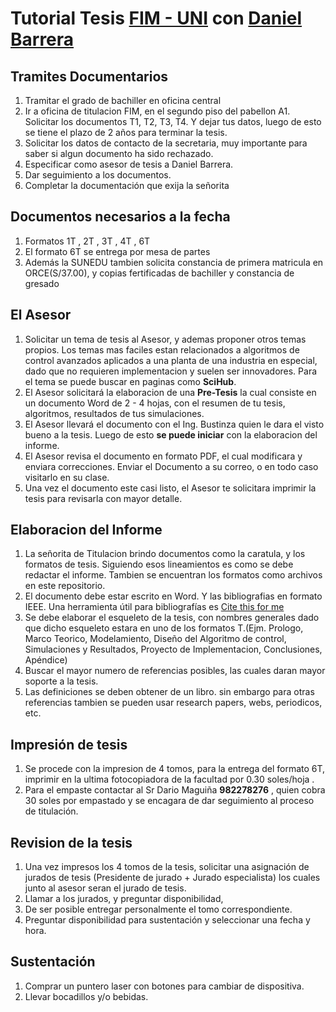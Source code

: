 # Tutorial Tesis [FIM - UNI](http://www.fim.uni.edu.pe/) con [Daniel Barrera](https://pe.linkedin.com/in/daniel-leonardo-barrera-esparta-3a637324)

## Tramites Documentarios
1. Tramitar el grado de bachiller en oficina central
2. Ir a oficina de titulacion FIM, en el segundo piso del pabellon A1. Solicitar los documentos T1, T2, T3, T4. Y dejar tus datos, luego de esto se tiene el plazo de 2 años para terminar la tesis.
3. Solicitar los datos de contacto de la secretaria, muy importante para saber si algun documento ha sido rechazado.
4. Especificar como asesor de tesis a Daniel Barrera.
5. Dar seguimiento a los documentos.
6. Completar la documentación que exija la señorita

## Documentos necesarios a la fecha
1. Formatos 1T , 2T , 3T , 4T , 6T
2. El formato 6T se entrega por mesa de partes
3. Además la SUNEDU tambien solicita constancia de primera matricula en ORCE(S/37.00), y copias fertificadas de bachiller y constancia de gresado

## El Asesor
1. Solicitar un tema de tesis al Asesor, y ademas proponer otros temas propios. Los temas mas faciles estan relacionados a algoritmos de control avanzados aplicados a una planta de una industria en especial, dado que no requieren implementacion y suelen ser innovadores. Para el tema se puede buscar en paginas como **SciHub**.
2. El Asesor solicitará la elaboracion de una **Pre-Tesis** la cual consiste en un documento Word de 2 - 4 hojas, con el resumen de tu tesis, algoritmos, resultados de tus simulaciones.
3. El Asesor llevará el documento con el Ing. Bustinza quien le dara el visto bueno a la tesis. Luego de esto **se puede iniciar** con la elaboracion del informe.
4. El Asesor revisa el documento en formato PDF, el cual modificara y enviara correcciones. Enviar el Documento a su correo, o en todo caso visitarlo en su clase.
5. Una vez el documento este casi listo, el Asesor te solicitara imprimir la tesis para revisarla con mayor detalle.

## Elaboracion del Informe
1. La señorita de Titulacion brindo documentos como la caratula, y los formatos de tesis. Siguiendo esos lineamientos es como se debe redactar el informe. Tambien se encuentran los formatos como archivos en este repositorio.
2. El documento debe estar escrito en Word. Y las bibliografias en formato IEEE. Una herramienta útil para bibliografías es [Cite this for me](www.citethisforme.com)
3. Se debe elaborar el esqueleto de la tesis, con nombres generales dado que dicho esqueleto estara en uno de los formatos T.(Ejm. Prologo, Marco Teorico, Modelamiento, Diseño del Algoritmo de control, Simulaciones y Resultados, Proyecto de Implementacion, Conclusiones, Apéndice)
4. Buscar el mayor numero de referencias posibles, las cuales daran mayor soporte a la tesis.
5. Las definiciones se deben obtener de un libro. sin embargo para otras referencias tambien se pueden usar research papers, webs, periodicos, etc.

## Impresión de tesis
1. Se procede con la impresion de 4 tomos, para la entrega del formato 6T, imprimir en la ultima fotocopiadora de la facultad por 0.30 soles/hoja .
2. Para el empaste contactar al Sr Dario Maguiña **982278276** , quien cobra 30 soles por empastado y se encagara de dar seguimiento al proceso de titulación.


## Revision de la tesis
1. Una vez impresos los 4 tomos de la tesis, solicitar una asignación de jurados de tesis (Presidente de jurado + Jurado especialista) los cuales junto al asesor seran el jurado de tesis.
2. Llamar a los jurados, y preguntar disponibilidad, 
3. De ser posible entregar personalmente el tomo correspondiente.
4. Preguntar disponibilidad para sustentación y seleccionar una fecha y hora.

## Sustentación
1. Comprar un puntero laser con botones para cambiar de dispositiva.
2. Llevar bocadillos y/o bebidas.

